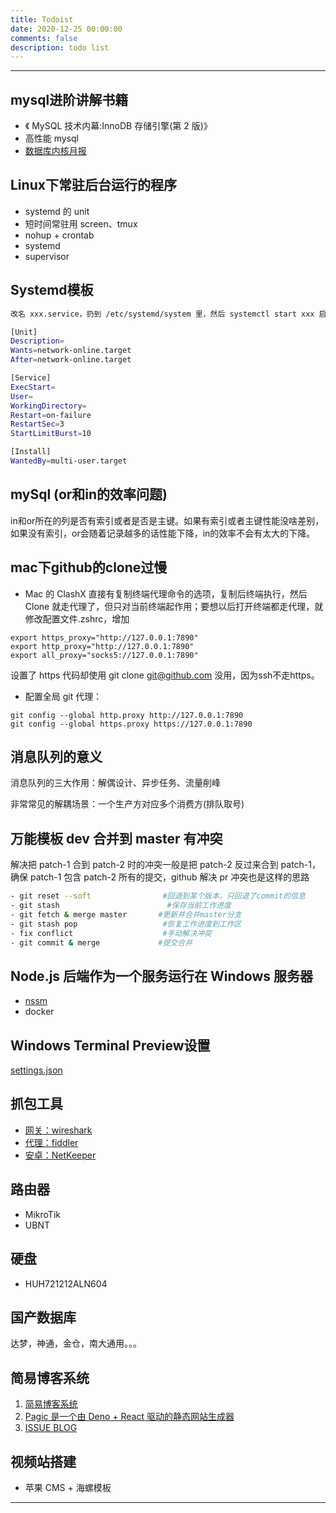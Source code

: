 ```yaml
---
title: Todoist
date: 2020-12-25 00:00:00
comments: false
description: todo list
---
```


---
## mysql进阶讲解书籍

- 《 MySQL 技术内幕:InnoDB 存储引擎(第 2 版)》
- 高性能 mysql
- [数据库内核月报](http://mysql.taobao.org/monthly/)

## Linux下常驻后台运行的程序

- systemd 的 unit
- 短时间常驻用 screen、tmux
- nohup + crontab
- systemd 
- supervisor

## Systemd模板
```sh
改名 xxx.service，扔到 /etc/systemd/system 里，然后 systemctl start xxx 启动服务，systemctl enable xxx 开启自动启动

[Unit]
Description=
Wants=network-online.target
After=network-online.target

[Service]
ExecStart=
User=
WorkingDirectory=
Restart=on-failure
RestartSec=3
StartLimitBurst=10

[Install]
WantedBy=multi-user.target
```

## mySql (or和in的效率问题)

in和or所在的列是否有索引或者是否是主键。如果有索引或者主键性能没啥差别，如果没有索引，or会随着记录越多的话性能下降，in的效率不会有太大的下降。


## mac下github的clone过慢

- Mac 的 ClashX 直接有复制终端代理命令的选项，复制后终端执行，然后 Clone 就走代理了，但只对当前终端起作用；要想以后打开终端都走代理，就修改配置文件.zshrc，增加

```shell
export https_proxy="http://127.0.0.1:7890"
export http_proxy="http://127.0.0.1:7890"
export all_proxy="socks5://127.0.0.1:7890"
```
设置了 https 代码却使用 git clone git@github.com 没用，因为ssh不走https。

- 配置全局 git 代理：

```shell
git config --global http.proxy http://127.0.0.1:7890
git config --global https.proxy https://127.0.0.1:7890
```

## 消息队列的意义

消息队列的三大作用：解偶设计、异步任务、流量削峰

非常常见的解耦场景：一个生产方对应多个消费方(排队取号)

## 万能模板 dev 合并到 master 有冲突

解决把 patch-1 合到 patch-2 时的冲突一般是把 patch-2 反过来合到 patch-1，确保 patch-1 包含 patch-2 所有的提交，github 解决 pr 冲突也是这样的思路

```sh
- git reset --soft                #回退到某个版本，只回退了commit的信息
- git stash                        #保存当前工作进度
- git fetch & merge master       #更新并合并master分支
- git stash pop                   #恢复工作进度到工作区
- fix conflict                    #手动解决冲突
- git commit & merge             #提交合并
```

## Node.js 后端作为一个服务运行在 Windows 服务器

- [nssm](https://nssm.cc/)
- docker

## Windows Terminal Preview设置

[settings.json](https://juno.lanzous.com/iJ4M5ka372h)

## 抓包工具

- [网关：wireshark](https://www.wireshark.org/)
- [代理：fiddler](https://www.telerik.com/fiddler)
- [安卓：NetKeeper]()

## 路由器

- MikroTik
- UBNT

## 硬盘

- HUH721212ALN604



## 国产数据库

达梦，神通，金仓，南大通用。。。

## 简易博客系统

1. [简易博客系统](https://github.com/wsydxiangwang/mood)
2. [Pagic 是一个由 Deno + React 驱动的静态网站生成器](https://pagic.org/zh-CN/docs/introduction.html)
3. [ISSUE BLOG](https://github.com/ttop5/issue-blog)

## 视频站搭建

- 苹果 CMS + 海螺模板
---



